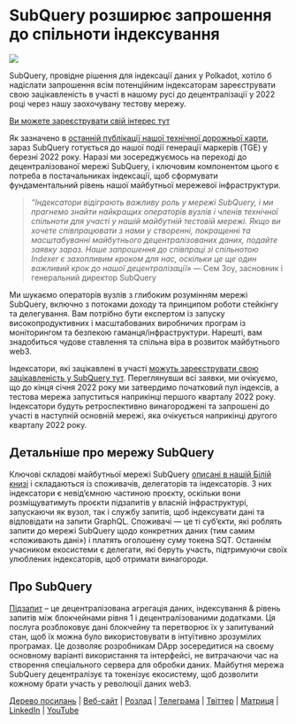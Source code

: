 # SubQuery розширює запрошення до спільноти індексування

![](https://miro.medium.com/max/1400/1*qa014uV1jHA2WTVhUadrdA.png)

SubQuery, провідне рішення для індексації даних у Polkadot, хотіло б надіслати запрошення всім потенційним індексаторам зареєструвати свою зацікавленість в участі в нашому русі до децентралізації у 2022 році через нашу заохочувану тестову мережу.

[Ви можете зареєструвати свій інтерес тут ](https://forms.gle/RyXyhb8T9Gxkwi7R9)

Як зазначено в [останній публікації нашої технічної дорожньої карти](./20211029-roadmap-october.md), зараз SubQuery готується до нашої події генерації маркерів (TGE) у березні 2022 року. Наразі ми зосереджуємось на переході до децентралізованої мережі SubQuery, і ключовим компонентом цього є потреба в постачальниках індексації, щоб сформувати фундаментальний рівень нашої майбутньої мережевої інфраструктури.

> _“Індексатори відіграють важливу роль у мережі SubQuery, і ми прагнемо знайти найкращих операторів вузлів і членів технічної спільноти для участі у нашій майбутній тестовій мережі. Якщо ви хочете співпрацювати з нами у створенні, покращенні та масштабуванні майбутнього децентралізованих даних, подайте заявку зараз. Наше запрошення до співпраці зі спільнотою Indexer є захопливим кроком для нас, оскільки це ще один важливий крок до нашої децентралізації»_ — Сем Зоу, засновник і генеральний директор SubQuery

Ми шукаємо операторів вузлів з глибоким розумінням мережі SubQuery, включно з потоками доходу та принципом роботи стейкінгу та делегування. Вам потрібно бути експертом із запуску високопродуктивних і масштабованих виробничих програм із моніторингом та безпекою гаманця/інфраструктури. Нарешті, вам знадобиться чудове ставлення та спільна віра в розвиток майбутнього web3.

Індексатори, які зацікавлені в участі [можуть зареєструвати свою зацікавленість у SubQuery тут](https://forms.gle/RyXyhb8T9Gxkwi7R9). Переглянувши всі заявки, ми очікуємо, що до кінця січня 2022 року ми затвердимо початковий пул індексів, а тестова мережа запуститься наприкінці першого кварталу 2022 року.  Індексатори будуть ретроспективно винагороджені та запрошені до участі в наступній основній мережі, яка очікується наприкінці другого кварталу 2022 року.

## Детальніше про мережу SubQuery

Ключові складові майбутньої мережі SubQuery [описані в нашій Білій книзі](https://static.subquery.network/whitepaper.pdf) і складаються із споживачів, делегаторів та індексаторів. З них індексатори є невід’ємною частиною проєкту, оскільки вони розміщуватимуть проєкти підзапитів у власній інфраструктурі, запускаючи як вузол, так і службу запитів, щоб індексувати дані та відповідати на запити GraphQL. Споживачі — це ті суб’єкти, які роблять запити до мережі SubQuery щодо конкретних даних (тим самим «споживають дані») і платять оголошену суму токена SQT. Останнім учасником екосистеми є делегати, які беруть участь, підтримуючи своїх улюблених індексаторів, щоб отримати винагороди.

## Про SubQuery

[Підзапит](https://subquery.network/) – це децентралізована агрегація даних, індексування & рівень запитів між блокчейнами рівня 1 і децентралізованими додатками. Ця послуга розблоковує дані блокчейну та перетворює їх у запитуваний стан, щоб їх можна було використовувати в інтуїтивно зрозумілих програмах. Це дозволяє розробникам DApp зосередитися на своєму основному варіанті використання та інтерфейсі, не витрачаючи час на створення спеціального сервера для обробки даних. Майбутня мережа SubQuery децентралізує та токенізує екосистему, щоб дозволити кожному брати участь у революції даних web3.

[Дерево посилань](https://linktr.ee/subquerynetwork) | [Веб-сайт](https://subquery.network/) | [Розлад](https://discord.com/invite/78zg8aBSMG) | [Телеграма](https://t.me/subquerynetwork) | [Твіттер](https://twitter.com/subquerynetwork) | [Матриця](https://matrix.to/#/#subquery:matrix.org) | [LinkedIn](https://www.linkedin.com/company/subquery) | [YouTube](https://www.youtube.com/channel/UCi1a6NUUjegcLHDFLr7CqLw)
